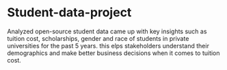 # Student-data-project
Analyzed open-source student data came up with key insights such as tuition cost, scholarships, gender and race of students in private universities for the past 5 years. this elps stakeholders understand their demographics and make better business decisions when it comes to tuition cost. 
